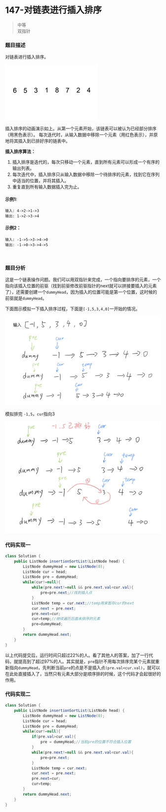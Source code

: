 # 147-对链表进行插入排序

> 中等  
> 双指针

### 题目描述

对链表进行插入排序。

![动态图](https://github.com/hinkleung/leetcode/blob/main/problems/147-对链表进行插入排序/147-problem.gif)


插入排序的动画演示如上。从第一个元素开始，该链表可以被认为已经部分排序（用黑色表示）。
每次迭代时，从输入数据中移除一个元素（用红色表示），并原地将其插入到已排好序的链表中。

 

**插入排序算法：**

1. 插入排序是迭代的，每次只移动一个元素，直到所有元素可以形成一个有序的输出列表。
2. 每次迭代中，插入排序只从输入数据中移除一个待排序的元素，找到它在序列中适当的位置，并将其插入。
3. 重复直到所有输入数据插入完为止。

#### 示例1:

```
输入: 4->2->1->3
输出: 1->2->3->4
```

#### 示例2：

```
输入: -1->5->3->4->0
输出: -1->0->3->4->5
```

</br>

### 题目分析

这是一个链表操作问题。我们可以用双指针来完成，一个指向要排序的元素，一个指向该插入位置的前驱（找到前驱修改前驱指针的next就可以拼接要插入的元素了），还需要创建一个`dummyHead`，因为插入的位置可能是第一个位置，这时候的前驱就是`dummyHead`。

下面图示模拟一下插入排序过程，下面是`[-1,5,3,4,0]`一开始的情况。

![pic1](https://github.com/hinkleung/leetcode/blob/main/problems/147-对链表进行插入排序/147-pic1.jpg)

模拟排完 `-1,5`，`cur`指向3

![pic2](https://github.com/hinkleung/leetcode/blob/main/problems/147-对链表进行插入排序/147-pic2.jpg)

### 代码实现一

```java
class Solution {
    public ListNode insertionSortList(ListNode head) {
        ListNode dummyHead = new ListNode(0);
        ListNode cur = head;
        ListNode pre = dummyHead;
        while(cur!=null){
            while(pre.next!=null && pre.next.val<cur.val){
                pre=pre.next;//找到插入点
            }
            ListNode temp = cur.next;//temp用来暂存cur的next
            cur.next = pre.next;
            pre.next=cur;
            cur=temp;//继续遍历后面未排序的元素
            pre=dummyHead;
        }
        return dummyHead.next;
    }
}
```

以上代码提交后，运行时间只超过22%的人。看了其他人的答案，加了一行代码，就提高到了超过97%的人。其实就是，`pre`指针不用每次排序完某个元素就重新指向`dummyHead`，先判断当前`pre`的点是不是插入点`(pre.val<cur.val)`，就可以在此处直接插入了，当然只有元素大部分是顺序排的时候，这个代码才会起很好的作用。

### 代码实现二

```java
class Solution {
    public ListNode insertionSortList(ListNode head) {
        ListNode dummyHead = new ListNode(0);
        ListNode cur = head;
        ListNode pre = dummyHead;
        while(cur!=null){
            if(pre.val>cur.val){
                pre = dummyHead;//当前pre的位置不符合插入位置
            }
            while(pre.next!=null && pre.next.val<cur.val){
                pre=pre.next;
            }
            ListNode temp = cur.next;
            cur.next = pre.next;
            pre.next=cur;
            cur=temp;
        }
        return dummyHead.next;
    }
}
```





